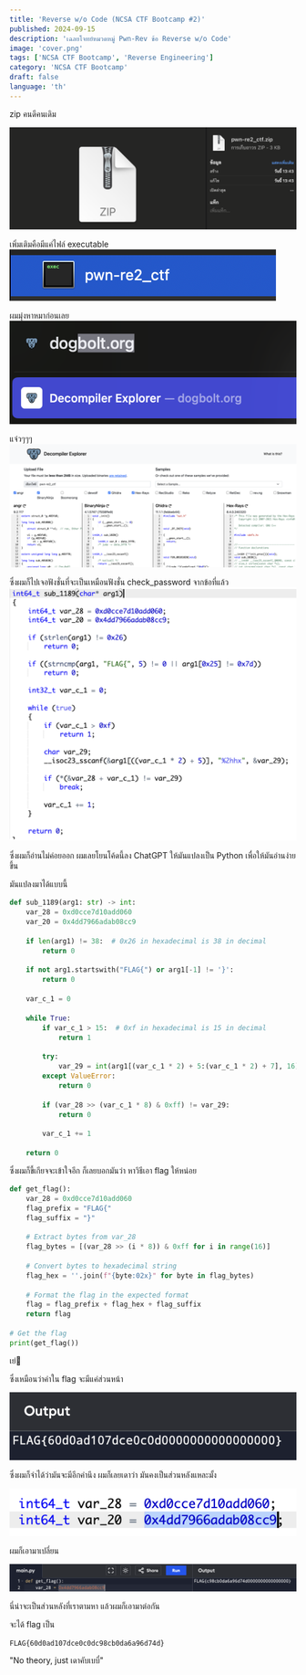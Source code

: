 ```yaml
---
title: 'Reverse w/o Code (NCSA CTF Bootcamp #2)'
published: 2024-09-15
description: 'เฉลยโจทย์หมวดหมู่ Pwn-Rev ข้อ Reverse w/o Code'
image: 'cover.png'
tags: ['NCSA CTF Bootcamp', 'Reverse Engineering']
category: 'NCSA CTF Bootcamp'
draft: false 
language: 'th'
---
```


zip คนดีคนเดิม

![alt text](image.png)

เพิ่มเติมคือมีแค่ไฟล์ executable
![alt text](image-1.png)

ผมมุ่งหาหมาก่อนเลย
![alt text](image-2.png)

แจ๋วๆๆๆ
![alt text](image-3.png)

ซึ่งผมก็ไปเจอฟังชั่นที่จะเป็นเหมือนฟังชั่น check_password จากข้อที่แล้ว
![alt text](image-4.png)

ซึ่งผมก็อ่านไม่ค่อยออก ผมเลยโยนโค้ดนี้ลง ChatGPT ให้มันแปลงเป็น Python เพื่อให้มันอ่านง่ายขึ้น

มันแปลงมาได้แบบนี้

```python
def sub_1189(arg1: str) -> int:
    var_28 = 0xd0cce7d10add060
    var_20 = 0x4dd7966adab08cc9
    
    if len(arg1) != 38:  # 0x26 in hexadecimal is 38 in decimal
        return 0
    
    if not arg1.startswith("FLAG{") or arg1[-1] != '}':
        return 0
    
    var_c_1 = 0
    
    while True:
        if var_c_1 > 15:  # 0xf in hexadecimal is 15 in decimal
            return 1
        
        try:
            var_29 = int(arg1[(var_c_1 * 2) + 5:(var_c_1 * 2) + 7], 16)
        except ValueError:
            return 0
        
        if (var_28 >> (var_c_1 * 8) & 0xff) != var_29:
            return 0
        
        var_c_1 += 1

    return 0
```

ซึ่งผมก็ขี้เกียจจะเข้าใจอีก ก็เลยบอกมันว่า หาวิธีเอา flag ให้หน่อย

```python
def get_flag():
    var_28 = 0xd0cce7d10add060
    flag_prefix = "FLAG{"
    flag_suffix = "}"

    # Extract bytes from var_28
    flag_bytes = [(var_28 >> (i * 8)) & 0xff for i in range(16)]
    
    # Convert bytes to hexadecimal string
    flag_hex = ''.join(f"{byte:02x}" for byte in flag_bytes)
    
    # Format the flag in the expected format
    flag = flag_prefix + flag_hex + flag_suffix
    return flag

# Get the flag
print(get_flag())
```

เย่🥳

ซึ่งเหมือนว่าค่าใน flag จะมีแค่ส่วนหน้า

![alt text](image-5.png)

ซึ่งผมก็จำได้ว่ามันจะมีอีกค่านึง ผมก็เลยเดาว่า มันคงเป็นส่วนหลังแหละมั้ง

![alt text](image-6.png)

ผมก็เอามาเปลี่ยน

![alt text](image-7.png)

นี่น่าจะเป็นส่วนหลังที่เราตามหา แล้วผมก็เอามาต่อกัน

จะได้ flag เป็น

`FLAG{60d0ad107dce0c0dc98cb0da6a96d74d}`

"No theory, just เดาคับเบบี๋" 